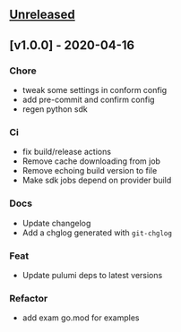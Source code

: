 <a name="unreleased"></a>
## [Unreleased]


<a name="v1.0.0"></a>
## [v1.0.0] - 2020-04-16

### Chore
- tweak some settings in conform config
- add pre-commit and confirm config
- regen python sdk

### Ci
- fix build/release actions
- Remove cache downloading from job
- Remove echoing build version to file
- Make sdk jobs depend on provider build

### Docs
- Update changelog
- Add a chglog generated with `git-chglog`

### Feat
- Update pulumi deps to latest versions

### Refactor
- add exam go.mod for examples


[Unreleased]: https://github.com/jaxxstorm/pulumi-rke/compare/v1.0.0...HEAD
